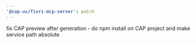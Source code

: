 ```yaml
---
'@sap-ux/fiori-mcp-server': patch
---
```


fix CAP preview after generation - do npm install on CAP project and make service path absolute
